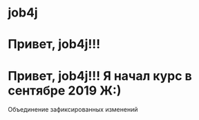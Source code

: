 # job4j
# Привет, job4j!!!
# Привет, job4j!!! Я начал курс в сентябре 2019 Ж:)

Объединение зафиксированных изменений